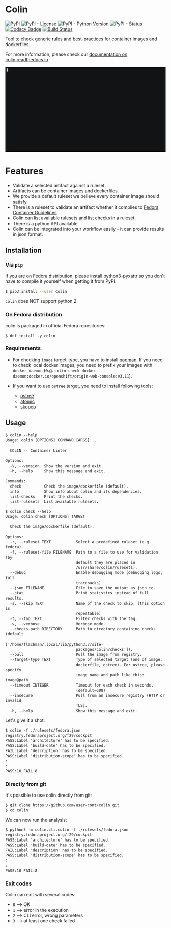 # Colin

![PyPI](https://img.shields.io/pypi/v/colin.svg)
![PyPI - License](https://img.shields.io/pypi/l/colin.svg)
![PyPI - Python Version](https://img.shields.io/pypi/pyversions/colin.svg)
![PyPI - Status](https://img.shields.io/pypi/status/colin.svg)
[![Codacy Badge](https://api.codacy.com/project/badge/Grade/427eb0c5dfc040cea798b23575dba025)](https://www.codacy.com/app/user-cont/colin?utm_source=github.com&amp;utm_medium=referral&amp;utm_content=user-cont/colin&amp;utm_campaign=Badge_Grade)
[![Build Status](https://ci.centos.org/job/user-cont-colin-master/badge/icon)](https://ci.centos.org/job/user-cont-colin-master/)

Tool to check generic rules and best-practices for container images and dockerfiles.

For more information, please check our [documentation on colin.readthedocs.io](https://colin.readthedocs.io/en/latest/).

![example](./docs/example.gif)


# Features

* Validate a selected artifact against a ruleset.
* Artifacts can be container images and dockerfiles.
* We provide a default ruleset we believe every container image should satisfy.
* There is a ruleset to validate an artifact whether it complies to [Fedora Container Guidelines](https://fedoraproject.org/wiki/Container:Guidelines)
* Colin can list available rulesets and list checks in a ruleset.
* There is a python API available
* Colin can be integrated into your workflow easily - it can provide results in json format.


## Installation


### Via `pip`

If you are on Fedora distribution, please install python3-pyxattr so you don't
have to compile it yourself when getting it from PyPI.

```bash
$ pip3 install --user colin
```

`colin` does NOT support python 2.

### On Fedora distribution

colin is packaged in official Fedora repositories:
```
$ dnf install -y colin
```

### Requirements

- For checking `image` target-type, you have to install [podman](https://github.com/containers/libpod/blob/master/docs/tutorials/podman_tutorial.md).
If you need to check local docker images, you need to prefix your images with `docker-daemon` (e.g. `colin check docker-daemon:docker.io/openshift/origin-web-console:v3.11`).

- If you want to use `ostree` target, you need to install following tools:
    - [ostree](https://github.com/ostreedev/ostree)
    - [atomic](https://github.com/projectatomic/atomic#atomic-usrbinatomic)
    - [skopeo](https://github.com/containers/skopeo#skopeo-)

## Usage

```
$ colin --help
Usage: colin [OPTIONS] COMMAND [ARGS]...

  COLIN -- Container Linter

Options:
  -V, --version  Show the version and exit.
  -h, --help     Show this message and exit.

Commands:
  check          Check the image/dockerfile (default).
  info           Show info about colin and its dependencies.
  list-checks    Print the checks.
  list-rulesets  List available rulesets.
```

```
$ colin check --help
Usage: colin check [OPTIONS] TARGET

  Check the image/dockerfile (default).

Options:
  -r, --ruleset TEXT           Select a predefined ruleset (e.g. fedora).
  -f, --ruleset-file FILENAME  Path to a file to use for validation (by
                               default they are placed in
                               /usr/share/colin/rulesets).
  --debug                      Enable debugging mode (debugging logs, full
                               tracebacks).
  --json FILENAME              File to save the output as json to.
  --stat                       Print statistics instead of full results.
  -s, --skip TEXT              Name of the check to skip. (this option is
                               repeatable)
  -t, --tag TEXT               Filter checks with the tag.
  -v, --verbose                Verbose mode.
  --checks-path DIRECTORY      Path to directory containing checks (default
                               ['/home/flachman/.local/lib/python3.7/site-
                               packages/colin/checks']).
  --pull                       Pull the image from registry.
  --target-type TEXT           Type of selected target (one of image,
                               dockerfile, ostree). For ostree, please specify
                               image name and path like this: image@path
  --timeout INTEGER            Timeout for each check in seconds.
                               (default=600)
  --insecure                   Pull from an insecure registry (HTTP or invalid
                               TLS).
  -h, --help                   Show this message and exit.
```

Let's give it a shot:
```
$ colin -f ./rulesets/fedora.json registry.fedoraproject.org/f29/cockpit
PASS:Label 'architecture' has to be specified.
PASS:Label 'build-date' has to be specified.
FAIL:Label 'description' has to be specified.
PASS:Label 'distribution-scope' has to be specified.
:
:
PASS:10 FAIL:8
```


### Directly from git

It's possible to use colin directly from git:

```
$ git clone https://github.com/user-cont/colin.git
$ cd colin
```

We can now run the analysis:

```
$ python3 -m colin.cli.colin -f ./rulesets/fedora.json registry.fedoraproject.org/f29/cockpit
PASS:Label 'architecture' has to be specified.
PASS:Label 'build-date' has to be specified.
FAIL:Label 'description' has to be specified.
PASS:Label 'distribution-scope' has to be specified.
:
:
PASS:10 FAIL:8
```

### Exit codes

Colin can exit with several codes:

- `0` --> OK
- `1` --> error in the execution
- `2` --> CLI error, wrong parameters
- `3` --> at least one check failed
